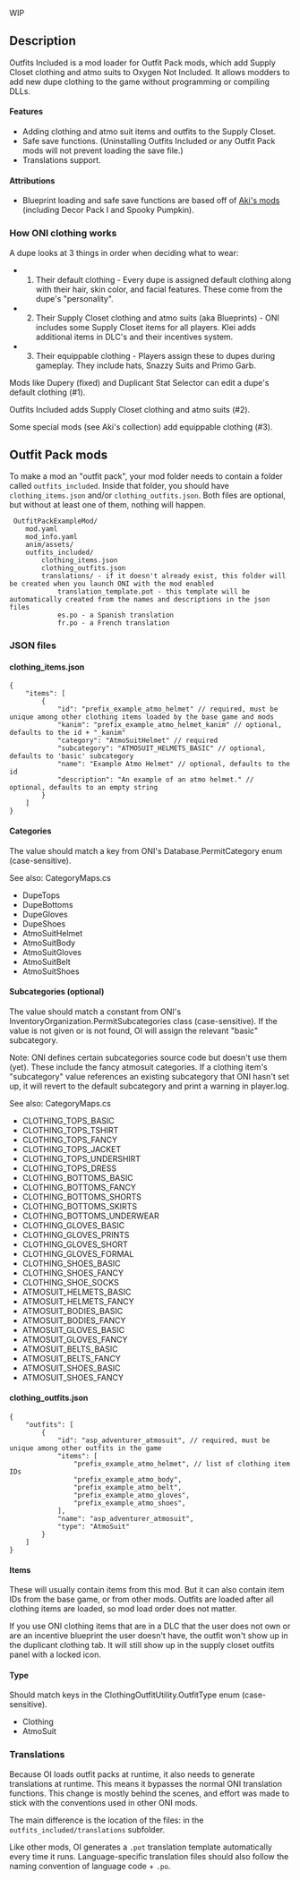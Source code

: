 WIP

## Description
Outfits Included is a mod loader for Outfit Pack mods, which add Supply Closet clothing and atmo suits to Oxygen Not Included. It allows modders to add new dupe clothing to the game without programming or compiling DLLs.

#### Features
- Adding clothing and atmo suit items and outfits to the Supply Closet.
- Safe save functions. (Uninstalling Outfits Included or any Outfit Pack mods will not prevent loading the save file.)
- Translations support.

#### Attributions
- Blueprint loading and safe save functions are based off of [Aki's mods](https://github.com/aki-art/ONI-Mods) (including Decor Pack I and Spooky Pumpkin).


### How ONI clothing works
A dupe looks at 3 things in order when deciding what to wear:
- 1. Their default clothing - Every dupe is assigned default clothing along with their hair, skin color, and facial features. These come from the dupe's "personality".
- 2. Their Supply Closet clothing and atmo suits (aka Blueprints) - ONI includes some Supply Closet items for all players. Klei adds additional items in DLC's and their incentives system.
- 3. Their equippable clothing - Players assign these to dupes during gameplay. They include hats, Snazzy Suits and Primo Garb.

Mods like Dupery (fixed) and Duplicant Stat Selector can edit a dupe's default clothing (#1).

Outfits Included adds Supply Closet clothing and atmo suits (#2).

Some special mods (see Aki's collection) add equippable clothing (#3).



## Outfit Pack mods

To make a mod an "outfit pack", your mod folder needs to contain a folder called `outfits_included`. Inside that folder, you should have `clothing_items.json` and/or `clothing_outfits.json`. Both files are optional, but without at least one of them, nothing will happen.

     OutfitPackExampleMod/
        mod.yaml
        mod_info.yaml
        anim/assets/
        outfits_included/
            clothing_items.json
            clothing_outfits.json
            translations/ - if it doesn't already exist, this folder will be created when you launch ONI with the mod enabled
                translation_template.pot - this template will be automatically created from the names and descriptions in the json files
                es.po - a Spanish translation
                fr.po - a French translation


### JSON files

#### clothing_items.json

    {
        "items": [
            {
                "id": "prefix_example_atmo_helmet" // required, must be unique among other clothing items loaded by the base game and mods
                "kanim": "prefix_example_atmo_helmet_kanim" // optional, defaults to the id + "_kanim"
                "category": "AtmoSuitHelmet" // required
                "subcategory": "ATMOSUIT_HELMETS_BASIC" // optional, defaults to 'basic' subcategory
                "name": "Example Atmo Helmet" // optional, defaults to the id
                "description": "An example of an atmo helmet." // optional, defaults to an empty string
            }
        ]
    }


#### Categories
The value should match a key from ONI's Database.PermitCategory enum (case-sensitive).

See also: CategoryMaps.cs

- DupeTops
- DupeBottoms
- DupeGloves
- DupeShoes
- AtmoSuitHelmet
- AtmoSuitBody
- AtmoSuitGloves
- AtmoSuitBelt
- AtmoSuitShoes

#### Subcategories (optional)
The value should match a constant from ONI's InventoryOrganization.PermitSubcategories class (case-sensitive). If the value is not given or is not found, OI will assign the relevant "basic" subcategory.

Note: ONI defines certain subcategories source code but doesn't use them (yet). These include the fancy atmosuit categories. If a clothing item's "subcategory" value references an existing subcategory that ONI hasn't set up, it will revert to the default subcategory and print a warning in player.log.

See also: CategoryMaps.cs

- CLOTHING_TOPS_BASIC
- CLOTHING_TOPS_TSHIRT
- CLOTHING_TOPS_FANCY
- CLOTHING_TOPS_JACKET
- CLOTHING_TOPS_UNDERSHIRT
- CLOTHING_TOPS_DRESS
- CLOTHING_BOTTOMS_BASIC
- CLOTHING_BOTTOMS_FANCY
- CLOTHING_BOTTOMS_SHORTS
- CLOTHING_BOTTOMS_SKIRTS
- CLOTHING_BOTTOMS_UNDERWEAR
- CLOTHING_GLOVES_BASIC
- CLOTHING_GLOVES_PRINTS
- CLOTHING_GLOVES_SHORT
- CLOTHING_GLOVES_FORMAL
- CLOTHING_SHOES_BASIC
- CLOTHING_SHOES_FANCY
- CLOTHING_SHOE_SOCKS
- ATMOSUIT_HELMETS_BASIC
- ATMOSUIT_HELMETS_FANCY
- ATMOSUIT_BODIES_BASIC
- ATMOSUIT_BODIES_FANCY
- ATMOSUIT_GLOVES_BASIC
- ATMOSUIT_GLOVES_FANCY
- ATMOSUIT_BELTS_BASIC
- ATMOSUIT_BELTS_FANCY
- ATMOSUIT_SHOES_BASIC
- ATMOSUIT_SHOES_FANCY


#### clothing_outfits.json

    {
        "outfits": [
            {
                "id": "asp_adventurer_atmosuit", // required, must be unique among other outfits in the game
                "items": [
                    "prefix_example_atmo_helmet", // list of clothing item IDs
                    "prefix_example_atmo_body",
                    "prefix_example_atmo_belt",
                    "prefix_example_atmo_gloves",
                    "prefix_example_atmo_shoes",
                ],
                "name": "asp_adventurer_atmosuit",
                "type": "AtmoSuit"
            }
        ]
    }

#### Items
These will usually contain items from this mod. But it can also contain item IDs from the base game, or from other mods. Outfits are loaded after all clothing items are loaded, so mod load order does not matter.

If you use ONI clothing items that are in a DLC that the user does not own or are an incentive blueprint the user doesn't have, the outfit won't show up in the duplicant clothing tab. It will still show up in the supply closet outfits panel with a locked icon.


#### Type
Should match keys in the ClothingOutfitUtility.OutfitType enum (case-sensitive).

- Clothing
- AtmoSuit




### Translations
Because OI loads outfit packs at runtime, it also needs to generate translations at runtime. This means it bypasses the normal ONI translation functions. This change is mostly behind the scenes, and effort was made to stick with the conventions used in other ONI mods.

The main difference is the location of the files: in the `outfits_included/translations` subfolder.

Like other mods, OI generates a `.pot` translation template automatically every time it runs. Language-specific translation files should also follow the naming convention of language code + `.po`.



